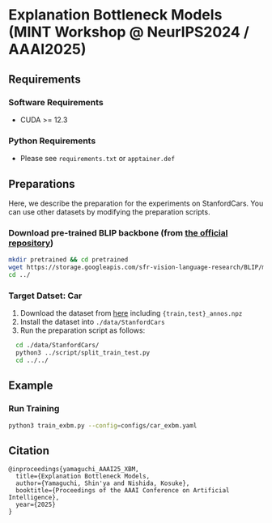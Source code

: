 # Explanation Bottleneck Models (MINT Workshop @ NeurIPS2024 / AAAI2025)
## Requirements
### Software Requirements
* CUDA >= 12.3
### Python Requirements
* Please see `requirements.txt` or `apptainer.def`

## Preparations
Here, we describe the preparation for the experiments on StanfordCars.
You can use other datasets by modifying the preparation scripts.
### Download pre-trained BLIP backbone (from [the official repository](https://github.com/salesforce/BLIP))
```sh
mkdir pretrained && cd pretrained
wget https://storage.googleapis.com/sfr-vision-language-research/BLIP/models/model_base_caption_capfilt_large.pth
cd ../
```
### Target Datset: Car
  1. Download the dataset from [here](https://ai.stanford.edu/~jkrause/cars/car_dataset.html) including `{train,test}_annos.npz`
  2. Install the dataset into `./data/StanfordCars`
  3. Run the preparation script as follows:
```sh
  cd ./data/StanfordCars/
  python3 ../script/split_train_test.py
  cd ../../
```

## Example
### Run Training

```sh
python3 train_exbm.py --config=configs/car_exbm.yaml
```

## Citation
```
@inproceedings{yamaguchi_AAAI25_XBM,
  title={Explanation Bottleneck Models,
  author={Yamaguchi, Shin'ya and Nishida, Kosuke},
  booktitle={Proceedings of the AAAI Conference on Artificial Intelligence},
  year={2025}
}
```
